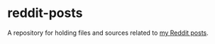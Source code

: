 # reddit-posts

A repository for holding files and sources related to [my Reddit posts](https://www.reddit.com/user/azurstarshine/).
